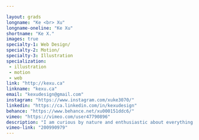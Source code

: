 ```yaml
---

layout: grads
longname: "Ke <br> Xu"
longname-oneline: "Ke Xu"
shortname: "Ke X."
images: true
specialty-1: Web Design/
specialty-2: Motion/
specialty-3: Illustration
specialization:
 - illustration
 - motion
 - web
link: "http://kexu.ca"
linkname: "kexu.ca"
email: "kexudesign@gmail.com"
instagram: "https://www.instagram.com/xuke3070/"
linkedin: "https://ca.linkedin.com/in/kexudesign"
behance: "https://www.behance.net/xu000151ddc6/"
vimeo: "https://vimeo.com/user47790896"
description: "I am curious by nature and enthusiastic about everything related to design. I like to use images to express the world, and give people the impact of visual design."
vimeo-link: "200990979"
---
```

